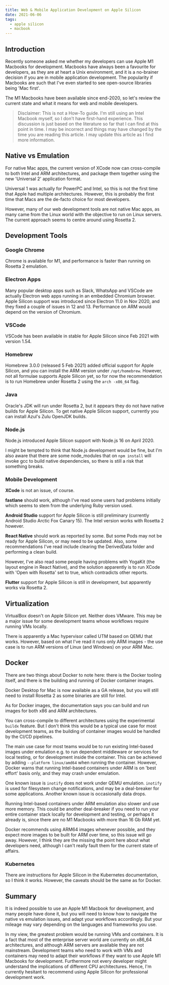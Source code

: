 ```yaml
---
title: Web & Mobile Application Development on Apple Silicon
date: 2021-06-06
tags:
  - apple silicon
  - macbook
---
```

## Introduction

Recently someone asked me whether my developers can use Apple M1 Macbooks for development. Macbooks have always been a favourite for developers, as they are at heart a Unix environment, and it is a no-brainer decision if you are in mobile application development. The popularity if Macbooks are such that I've even started to see open-source libraries being 'Mac first'.

The M1 Macbooks have been available since end-2020, so let's review the current state and what it means for web and mobile developers.

> Disclaimer: This is not a How-To guide. I'm still using an Intel Macbook myself, so I don't have first-hand experience. This discussion is just based on the literature so far that I can find at this point in time. I may be incorrect and things may have changed by the time you are reading this article. I may update this article as I find more information.

## Native vs Emulation

For native Mac apps, the current version of XCode now can cross-compile to both Intel and ARM architectures, and package them together using the new 'Universal 2' application format.

Universal 1 was actually for PowerPC and Intel, so this is not the first time that Apple had multiple architectures. However, this is probably the first time that Macs are the de-facto choice for most developers.

However, many of our web development tools are not native Mac apps, as many came from the Linux world with the objective to run on Linux servers. The current approach seems to centre around using Rosetta 2.

## Development Tools

### Google Chrome

Chrome is available for M1, and performance is faster than running on Rosetta 2 emulation.

### Electron Apps

Many popular desktop apps such as Slack, WhatsApp and VSCode are actually Electron web apps running in an embedded Chromium browser. Apple Silicon support was introduced since Electron 11.0 in Nov 2020, and they fixed a couple of issues in 12 and 13. Performance on ARM would depend on the version of Chromium.

### VSCode

VSCode has been available in stable for Apple Silicon since Feb 2021 with version 1.54.

### Homebrew

Homebrew 3.0.0 (released 5 Feb 2021) added official support for Apple Silicon, and you can install the ARM version under `/opt/homebrew`. However, not all formulae supports Apple Silicon yet, so for now the recommendation is to run Homebrew under Rosetta 2 using the `arch -x86_64` flag.

### Java

Oracle's JDK will run under Rosetta 2, but it appears they do not have native builds for Apple Silicon. To get native Apple Silicon support, currently you can install Azul's Zulu OpenJDK builds.

### Node.js

Node.js introduced Apple Silicon support with Node.js 16 on April 2020.

I might be tempted to think that Node.js development would be fine, but I'm also aware that there are some node_modules that on `npm install` will invoke gcc to build native dependencies, so there is still a risk that something breaks.

### Mobile Development

**XCode** is not an issue, of course.

**fastlane** should work, although I've read some users had problems initially which seems to stem from the underlying Ruby version used.

**Android Studio** support for Apple Silicon is still preliminary (currently Android Studio Arctic Fox Canary 15). The Intel version works with Rosetta 2 however.

**React Native** should work as reported by some. But some Pods may not be ready for Apple Silicon, or may need to be updated. Also, some recommendations I've read include clearing the DerivedData folder and performing a clean build.

However, I've also read some people having problems with YogaKit (the layout engine in React Native), and the solution apparently is to run XCode with 'Open with Rosetta' set to true, which contradicts other reports.

**Flutter** support for Apple Silicon is still in development, but apparently works via Rosetta 2.


## Virtualization

VirtualBox doesn't on Apple Silicon yet. Neither does VMware. This may be a major issue for some development teams whose workflows require running VMs locally.

There is apparently a Mac hypervisor called UTM based on QEMU that works. However, based on what I've read it runs only ARM images - the use case is to run ARM versions of Linux (and Windows) on your ARM Mac.

## Docker

There are two things about Docker to note here: there is the Docker tooling itself, and there is the building and running of Docker container images.

Docker Desktop for Mac is now available as a GA release, but you will still need to install Rosetta 2 as some binaries are still for Intel.

As for Docker images, the documentation says you can build and run images for both x86 and ARM architectures.

You can cross-compile to different architectures using the experimental `buildx` feature. But I don't think this would be a typical use case for most development teams, as the building of container images would be handled by the CI/CD pipelines.

The main use case for most teams would be to run existing Intel-based images under emulation e.g. to run dependent middleware or services for local testing, or for development inside the container. This can be achieved by adding `--platform linux/amd64` when running the container. However, Docker warns that running Intel-based containers under ARM is on 'best effort' basis only, and they may crash under emulation.

One known issue is `inotify` does not work under QEMU emulation. `inotify` is used for filesystem change notifications, and may be a deal-breaker for some applications. Another known issue is occasionally data drops.

Running Intel-based containers under ARM emulation also slower and use more memory. This could be another deal-breaker if you need to run your entire container stack locally for development and testing, or perhaps it already is, since there are no M1 Macbooks with more than 16 Gb RAM yet.

Docker recommends using ARM64 images whenever possible, and they expect more images to be built for ARM over time, so this issue will go away. However, I think they are the missing the point here about what developers need, although I can't really fault them for the current state of affairs.

### Kubernetes

There are instructions for Apple Silicon in the Kubernetes documentation, so I think it works. However, the caveats should be the same as for Docker.

## Summary

It is indeed possible to use an Apple M1 Macbook for development, and many people have done it, but you will need to know how to navigate the native vs emulation issues, and adapt your workflows accordingly. But your mileage may vary depending on the languages and frameworks you use.

In my view, the greatest problem would be running VMs and containers. It is a fact that most of the enterprise server world are currently on x86_64 architectures, and although ARM servers are available they are not mainstream. Development teams who need to work with VMs and containers may need to adapt their workflows if they want to use Apple M1 Macbooks for development. Furthermore not every developer might understand the implications of different CPU architectures. Hence, I'm currently hesitant to recommend using Apple Silicon for professional development work.
